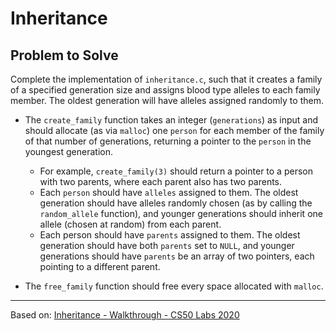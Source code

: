 # Inheritance

## Problem to Solve

Complete the implementation of ```inheritance.c```, such that it creates a family of a specified generation size and assigns blood type alleles to each family member. The oldest generation will have alleles assigned randomly to them.

- The ```create_family``` function takes an integer (```generations```) as input and should allocate (as via ```malloc```) one ```person``` for each member of the family of that number of generations, returning a pointer to the ```person``` in the youngest generation.
    - For example, ```create_family(3)``` should return a pointer to a person with two parents, where each parent also has two parents.
    - Each ```person``` should have ```alleles``` assigned to them. The oldest generation should have alleles randomly chosen (as by calling the ```random_allele``` function), and younger generations should inherit one allele (chosen at random) from each parent.
    - Each person should have ```parents``` assigned to them. The oldest generation should have both ```parents``` set to ```NULL```, and younger generations should have ```parents``` be an array of two pointers, each pointing to a different parent.

- The ```free_family``` function should free every space allocated with ```malloc```.

---
Based on: [Inheritance - Walkthrough - CS50 Labs 2020](https://www.youtube.com/watch?v=9p7ddI3ozTY "https://www.youtube.com/watch?v=9p7ddI3ozTY")
